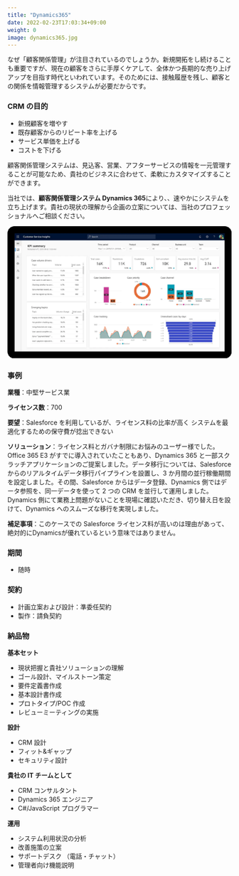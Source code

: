 ```yaml
---
title: "Dynamics365"
date: 2022-02-23T17:03:34+09:00
weight: 0
image: dynamics365.jpg
---
```


なぜ「顧客関係管理」が注目されているのでしょうか。新規開拓をし続けることも重要ですが、現在の顧客をさらに手厚くケアして、全体かつ長期的な売り上げアップを目指す時代といわれています。そのためには、接触履歴を残し、顧客との関係を情報管理するシステムが必要だからです。

### CRM の目的

- 新規顧客を増やす
- 既存顧客からのリピート率を上げる
- サービス単価を上げる
- コストを下げる

顧客関係管理システムは、見込客、営業、アフターサービスの情報を一元管理することが可能なため、貴社のビジネスに合わせて、柔軟にカスタマイズすることができます。

当社では、**顧客関係管理システム Dynamics 365**により、、速やかにシステムを立ち上げます。貴社の現状の理解から企画の立案については、当社のプロフェッショナルへご相談ください。

![ Image is not Available !](dynamics-365.webp)

### 事例

**業種**：中堅サービス業

**ライセンス数**：700

**要望**：Salesforce を利用しているが、ライセンス料の比率が高く システムを最適化するための保守費が捻出できない

**ソリューション**：ライセンス料とガバナ制限にお悩みのユーザー様でした。Office 365 E3 がすでに導入されていたこともあり、Dynamics 365 と一部スクラッチアプリケーションのご提案しました。データ移行については、Salesforce からのリアルタイムデータ移行パイプラインを設置し、3 か月間の並行稼働期間を設定しました。その間、Salesforce からはデータ登録、Dynamics 側ではデータ参照を、同一データを使って 2 つの CRM を並行して運用しました。Dynamics 側にて業務上問題がないことを現場に確認いただき、切り替え日を設けて、Dynamics へのスムーズな移行を実現しました。

**補足事項**：このケースでの Salesforce ライセンス料が高いのは理由があって、絶対的にDynamicsが優れているという意味ではありません。

### 期間

- 随時

### 契約

- 計画立案および設計：準委任契約
- 製作：請負契約

### 納品物

**基本セット**

- 現状把握と貴社ソリューションの理解
- ゴール設計、マイルストーン策定
- 要件定義書作成
- 基本設計書作成
- プロトタイプ/POC 作成
- レビューミーティングの実施



**設計**

- CRM 設計
- フィット&ギャップ
- セキュリティ設計

**貴社の IT チームとして**

- CRM コンサルタント
- Dynamics 365 エンジニア
- C#/JavaScript プログラマー

**運用**

- システム利用状況の分析
- 改善施策の立案
- サポートデスク （電話・チャット）
- 管理者向け機能説明